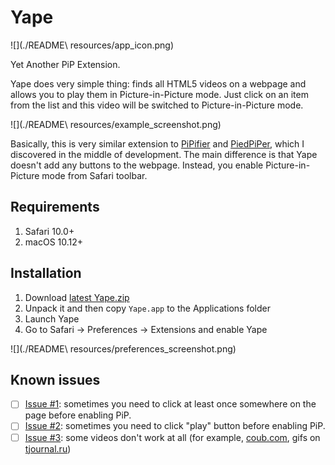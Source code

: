 # Yape

![](./README\ resources/app_icon.png)

Yet Another PiP Extension. 

Yape does very simple thing: finds all HTML5 videos on a webpage and allows you to play them in Picture-in-Picture mode. Just click on an item from the list and this video will be switched to Picture-in-Picture mode. 

![](./README\ resources/example_screenshot.png)

Basically, this is very similar extension to [PiPifier](https://github.com/arnoappenzeller/PiPifier) and [PiedPiPer](https://github.com/JoeKuhns/PiedPiPer.safariextension), which I discovered in the middle of development. The main difference is that Yape doesn't add any buttons to the webpage. Instead, you enable Picture-in-Picture mode from Safari toolbar. 

## Requirements

1. Safari 10.0+
2. macOS 10.12+

## Installation

1. Download [latest Yape.zip](https://github.com/leonspok/Yape/releases/latest)
2. Unpack it and then copy `Yape.app` to the Applications folder
3. Launch Yape
4. Go to Safari → Preferences → Extensions and enable Yape

![](./README\ resources/preferences_screenshot.png)

## Known issues

- [ ] [Issue #1](https://github.com/leonspok/Yape/issues/1): sometimes you need to click at least once somewhere on the page before enabling PiP.
- [ ] [Issue #2](https://github.com/leonspok/Yape/issues/2): sometimes you need to click "play" button before enabling PiP.
- [ ] [Issue #3](https://github.com/leonspok/Yape/issues/3): some videos don't work at all (for example, [coub.com](https://coub.com), gifs on [tjournal.ru](https://tjournal.ru))